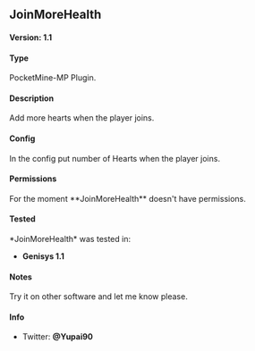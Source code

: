 <h2>JoinMoreHealth</h2>

<h4>Version: 1.1</h4>

<h4>Type</h4>
PocketMine-MP Plugin.

<h4>Description</h4>
Add more hearts when the player joins.

<h4>Config</h4>
In the config put number of Hearts when the player joins.

<h4>Permissions</h4>
For the moment **JoinMoreHealth** doesn't have permissions.

<h4>Tested</h4>
*JoinMoreHealth* was tested in:

* **Genisys 1.1**

<h4>Notes</h4>
Try it on other software and let me know please.

<h4>Info</h4>

* Twitter: **@Yupai90**
